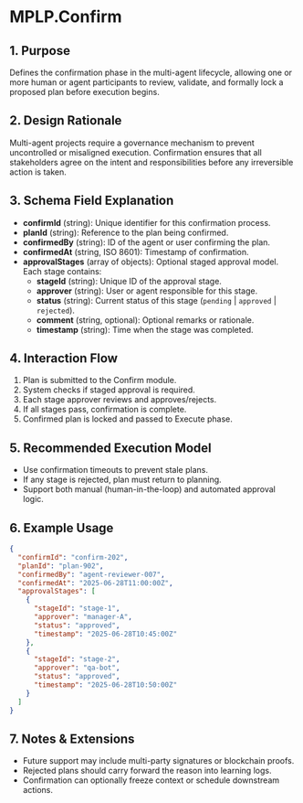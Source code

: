 # MPLP.Confirm

## 1. Purpose
Defines the confirmation phase in the multi-agent lifecycle, allowing one or more human or agent participants to review, validate, and formally lock a proposed plan before execution begins.

## 2. Design Rationale
Multi-agent projects require a governance mechanism to prevent uncontrolled or misaligned execution. Confirmation ensures that all stakeholders agree on the intent and responsibilities before any irreversible action is taken.

## 3. Schema Field Explanation
- **confirmId** (string): Unique identifier for this confirmation process.
- **planId** (string): Reference to the plan being confirmed.
- **confirmedBy** (string): ID of the agent or user confirming the plan.
- **confirmedAt** (string, ISO 8601): Timestamp of confirmation.
- **approvalStages** (array of objects): Optional staged approval model. Each stage contains:
  - **stageId** (string): Unique ID of the approval stage.
  - **approver** (string): User or agent responsible for this stage.
  - **status** (string): Current status of this stage (`pending` | `approved` | `rejected`).
  - **comment** (string, optional): Optional remarks or rationale.
  - **timestamp** (string): Time when the stage was completed.

## 4. Interaction Flow
1. Plan is submitted to the Confirm module.
2. System checks if staged approval is required.
3. Each stage approver reviews and approves/rejects.
4. If all stages pass, confirmation is complete.
5. Confirmed plan is locked and passed to Execute phase.

## 5. Recommended Execution Model
- Use confirmation timeouts to prevent stale plans.
- If any stage is rejected, plan must return to planning.
- Support both manual (human-in-the-loop) and automated approval logic.

## 6. Example Usage
```json
{
  "confirmId": "confirm-202",
  "planId": "plan-902",
  "confirmedBy": "agent-reviewer-007",
  "confirmedAt": "2025-06-28T11:00:00Z",
  "approvalStages": [
    {
      "stageId": "stage-1",
      "approver": "manager-A",
      "status": "approved",
      "timestamp": "2025-06-28T10:45:00Z"
    },
    {
      "stageId": "stage-2",
      "approver": "qa-bot",
      "status": "approved",
      "timestamp": "2025-06-28T10:50:00Z"
    }
  ]
}
```

## 7. Notes & Extensions
- Future support may include multi-party signatures or blockchain proofs.
- Rejected plans should carry forward the reason into learning logs.
- Confirmation can optionally freeze context or schedule downstream actions.

